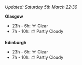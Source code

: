 *Updated: Saturday 5th March 22:30*

**Glasgow**

* 23h - 6h: :sunny: Clear
* 7h - 10h: :partly_sunny: Partly Cloudy

**Edinburgh**

* 23h - 6h: :sunny: Clear
* 7h - 10h: :partly_sunny: Partly Cloudy
